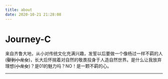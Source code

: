 ```yaml
---
title: about
date: 2020-10-21 21:28:08
---
```


# Journey-C
来自齐鲁大地，从小对传统文化充满兴趣，发誓以后要做一个像杨过一样不羁的人(~~娶到小龙女~~)，长大后怀揣着对自然的敬畏投身于人造自然世界。是什么让我放弃理想(~~小龙女~~)？是01的魅力吗？NO！是一颗不羁的心。

---
